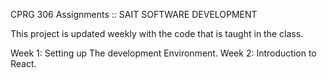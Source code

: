 CPRG 306 Assignments :: SAIT SOFTWARE DEVELOPMENT

This project is updated weekly with the code that is taught in the class.

Week 1: Setting up The development Environment.
Week 2: Introduction to React.


